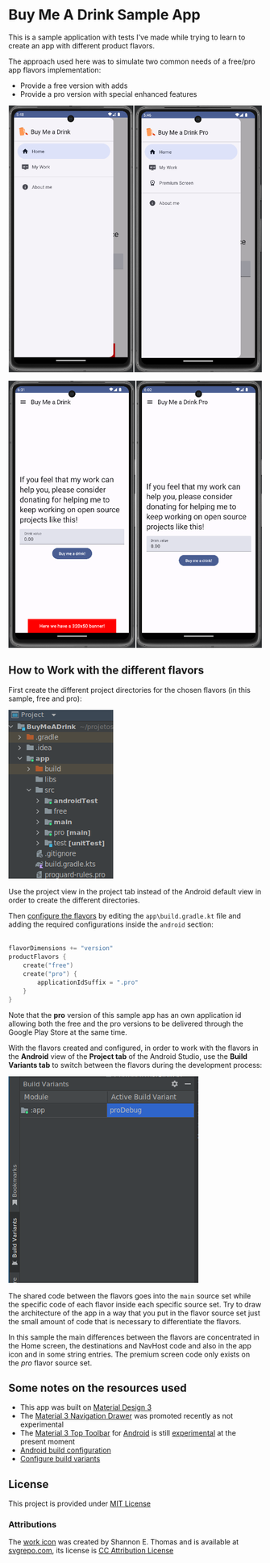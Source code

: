 # Buy Me A Drink Sample App

This is a sample application with tests I've made while trying to learn to create an app with different product
flavors.

The approach used here was to simulate two common needs of a free/pro app flavors implementation:

- Provide a free version with adds
- Provide a pro version with special enhanced features

![Free x Pro Buy Me A Drink App versions](printscreens/buy-me-a-drink-freexpro.png)

![Free x Pro Relating to Adds](printscreens/buy-me-a-drink-freexpro-adds.png)

## How to Work with the different flavors

First create the different project directories for the chosen flavors (in this sample, free and pro):

![The different flavor directories in the project](printscreens/android-project-flavor-directories.png)

Use the project view in the project tab instead of the Android default view in order to create the 
different directories.

Then [configure the flavors](https://developer.android.com/studio/build/build-variants#product-flavors) by editing the `app\build.gradle.kt` file and 
adding the required configurations inside the `android` section:

```kotlin

flavorDimensions += "version"
productFlavors {
    create("free")
    create("pro") {
        applicationIdSuffix = ".pro"
    }
}

```

Note that the **pro** version of this sample app has an own application id allowing both the free and the pro versions to be
delivered through the Google Play Store at the same time.

With the flavors created and configured, in order to work with the flavors in the **Android** view of the
**Project tab** of the Android Studio, use the **Build Variants tab** to switch between the flavors during
the development process:

![Build Variants tab of the Android Studio](printscreens/build-variants-tab-android-studio.png)

The shared code between the flavors goes into the `main` source set while the specific code of each flavor
inside each specific source set. Try to draw the architecture of the app in a way that you put in the flavor
source set just the small amount of code that is necessary to differentiate the flavors.

In this sample the main differences between the flavors are concentrated in the Home screen, the destinations and
NavHost code and also in the app icon and in some string entries. The premium screen code only exists on the *pro* 
flavor source set.

## Some notes on the resources used

- This app was built on [Material Design 3](https://m3.material.io/)
- The [Material 3 Navigation Drawer](https://developer.android.com/jetpack/compose/components/drawe) was promoted
recently as not experimental
- The [Material 3 Top Toolbar](https://m2.material.io/components/app-bars-top/android#using-top-app-bars) for 
[Android](https://developer.android.com/reference/kotlin/androidx/compose/material/package-summary#TopAppBar(kotlin.Function0,androidx.compose.ui.Modifier,kotlin.Function0,kotlin.Function1,androidx.compose.ui.graphics.Color,androidx.compose.ui.graphics.Color,androidx.compose.ui.unit.Dp))
is still [experimental](https://developer.android.com/reference/kotlin/androidx/compose/material3/package-summary#TopAppBar(kotlin.Function0,androidx.compose.ui.Modifier,kotlin.Function0,kotlin.Function1,androidx.compose.foundation.layout.WindowInsets,androidx.compose.material3.TopAppBarColors,androidx.compose.material3.TopAppBarScrollBehavior)) 
at the present moment
- [Android build configuration](https://developer.android.com/build)
- [Configure build variants](https://developer.android.com/build/build-variants#kts)

## License

This project is provided under [MIT License](https://github.com/fabio-blanco/kotlin-android-samples/blob/main/LICENSE)

### Attributions

The [work icon](app/src/main/res/drawable/work_svgrepo_com.xml) was created by Shannon E. Thomas and is available at
[svgrepo.com](https://www.svgrepo.com/svg/412124/work), its license is [CC Attribution License](https://www.svgrepo.com/page/licensing/#CC%20Attribution)


